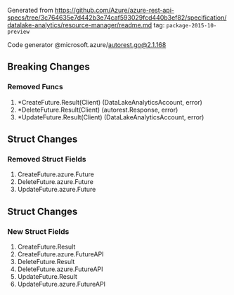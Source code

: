 Generated from https://github.com/Azure/azure-rest-api-specs/tree/3c764635e7d442b3e74caf593029fcd440b3ef82/specification/datalake-analytics/resource-manager/readme.md tag: `package-2015-10-preview`

Code generator @microsoft.azure/autorest.go@2.1.168

## Breaking Changes

### Removed Funcs

1. *CreateFuture.Result(Client) (DataLakeAnalyticsAccount, error)
1. *DeleteFuture.Result(Client) (autorest.Response, error)
1. *UpdateFuture.Result(Client) (DataLakeAnalyticsAccount, error)

## Struct Changes

### Removed Struct Fields

1. CreateFuture.azure.Future
1. DeleteFuture.azure.Future
1. UpdateFuture.azure.Future

## Struct Changes

### New Struct Fields

1. CreateFuture.Result
1. CreateFuture.azure.FutureAPI
1. DeleteFuture.Result
1. DeleteFuture.azure.FutureAPI
1. UpdateFuture.Result
1. UpdateFuture.azure.FutureAPI
